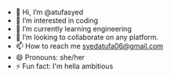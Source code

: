 - 👋 Hi, I’m @atufasyed
- 👀 I’m interested in coding
- 🌱 I’m currently learning engineering
- 💞️ I’m looking to collaborate on any platform.
- 📫 How to reach me syedatufa06@gmail.com
- 😄 Pronouns: she/her
- ⚡ Fun fact: I'm hella ambitious

<!---
atufasyed/atufasyed is a ✨ special ✨ repository because its `README.md` (this file) appears on your GitHub profile.
You can click the Preview link to take a look at your changes.
--->
